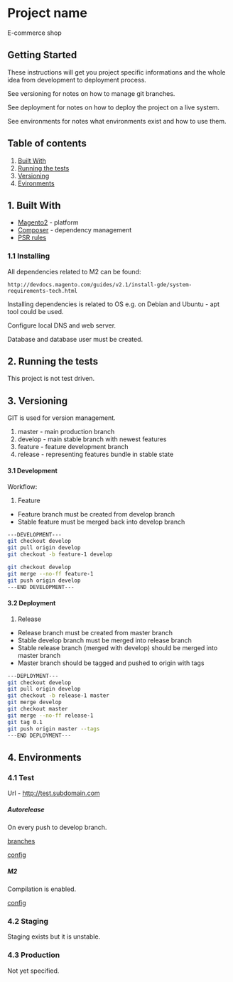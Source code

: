 # Project name

E-commerce shop

## Getting Started

These instructions will get you project specific informations and
the whole idea from development to deployment process.

See versioning for notes on how to manage git branches.

See deployment for notes on how to deploy the project on a live system.

See environments for notes what environments exist and how to use them.

## Table of contents
1. [Built With](#1-built-with)
2. [Running the tests](#2-running-the-tests)
3. [Versioning](#3-versioning)
4. [Evironments](#4-environments)

## 1. Built With
* [Magento2](https://developer.magento.com/) - platform
* [Composer](https://getcomposer.org/) - dependency management
* [PSR rules](http://www.php-fig.org/psr/)

### 1.1 Installing
All dependencies related to M2 can be found:
```
http://devdocs.magento.com/guides/v2.1/install-gde/system-requirements-tech.html
```

Installing dependencies is related to OS 
e.g. on Debian and Ubuntu - apt tool could be used.

Configure local DNS and  web server.

Database and database user must be created.

## 2. Running the tests

This project is not test driven.

## 3. Versioning

GIT is used for version management.

1. master - main production branch
2. develop - main stable branch with newest features
3. feature - feature development branch
4. release - representing features bundle in stable state

#### 3.1 Development

Workflow: 
1. Feature

* Feature branch must be created from develop branch
* Stable feature must be merged back into develop branch

```bash
---DEVELOPMENT---
git checkout develop
git pull origin develop
git checkout -b feature-1 develop

git checkout develop
git merge --no-ff feature-1
git push origin develop
---END DEVELOPMENT---
```
#### 3.2 Deployment

1. Release 

* Release branch must be created from master branch
* Stable develop branch must be merged into release branch
* Stable release branch (merged with develop) 
should be merged into master branch
* Master branch should be tagged and pushed to origin with tags

```bash
---DEPLOYMENT---
git checkout develop
git pull origin develop
git checkout -b release-1 master
git merge develop
git checkout master
git merge --no-ff release-1
git tag 0.1
git push origin master --tags
---END DEPLOYMENT---
```
## 4. Environments
### 4.1 Test
Url - http://test.subdomain.com

##### Autorelease
On every push to develop branch.

[branches](.gitlab-ci.yml)

[config](release.xml)
##### M2
Compilation is enabled.

[config](m2release.xml)

### 4.2 Staging

Staging exists but it is unstable.

### 4.3 Production

Not yet specified.
